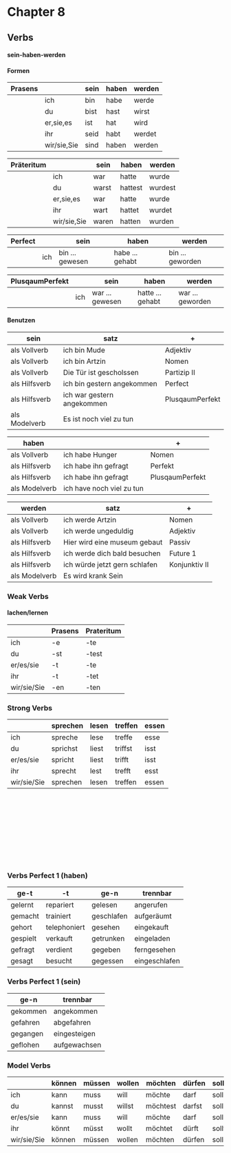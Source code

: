 # Chapter 8

## Verbs <br />

#### sein-haben-werden  <br />

#### Formen <br />


| Prasens  |              |  sein   | haben  |  werden |
|----------|--------------|---------|--------|---------|
|          |   ich        |   bin   |  habe  |  werde  |
|          |   du         |   bist  |  hast  |  wirst  |
|          | er,sie,es    |   ist   |  hat   |  wird   |
|          |   ihr        |   seid  |  habt  |  werdet |
|          | wir/sie,Sie  |   sind  |  haben |  werden |


| Präteritum |             |  sein   | haben    |  werden  |
|------------|-------------|---------|----------|----------|
|            |   ich       |   war   |  hatte   |  wurde   |
|            |   du        |   warst |  hattest |  wurdest |
|            | er,sie,es   |   war   |  hatte   |  wurde   |
|            |   ihr       |   wart  |  hattet  |  wurdet  |
|            | wir/sie,Sie |   waren |  hatten  |  wurden  |

| Perfect  |            |  sein             |  haben           |  werden           |
|----------|------------|-------------------|------------------|-------------------|
|          |   ich      |   bin ... gewesen |  habe ... gehabt |  bin ... geworden |


| PlusqaumPerfekt |             |  sein             | haben             |  werden           |
|-----------------|-------------|-------------------|-------------------|-------------------|
|                 |   ich       |   war ... gewesen |  hatte ... gehabt |  war ... geworden |


#### Benutzen <br />

|  sein          |  satz                        |  +              |
|----------------|------------------------------|-----------------|
|  als Vollverb  |  ich bin Mude                | Adjektiv        |
|  als Vollverb  |  ich bin Artzin              |  Nomen          |
|  als Vollverb  |  Die Tür ist gescholssen     | Partizip II     |
|  als Hilfsverb |  ich bin gestern angekommen  | Perfect         |
|  als Hilfsverb |  ich war gestern angekommen  | PlusqaumPerfekt |
|  als Modelverb |  Es ist noch viel zu tun     |                 |


|  haben         |                             |  +             |
|----------------|-----------------------------|----------------|
|  als Vollverb  |  ich habe Hunger            |  Nomen         |
|  als Hilfsverb |  ich habe ihn gefragt       |  Perfekt       |
|  als Hilfsverb |  ich habe ihn gefragt       | PlusqaumPerfekt|
|  als Modelverb |  ich have noch viel zu tun  |                |

|  werden       |  satz                         |  +           |
|---------------|-------------------------------|--------------|
|  als Vollverb |  ich werde Artzin             |  Nomen       |
|  als Vollverb |  ich werde ungeduldig         |  Adjektiv    |
|  als Hilfsverb|  Hier wird eine museum gebaut | Passiv       |
|  als Hilfsverb|  ich werde dich bald besuchen | Future 1     |
|  als Hilfsverb|  ich würde jetzt gern schlafen| Konjunktiv II|
|  als Modelverb|  Es wird krank Sein           |              |


### Weak Verbs <br />

#### lachen/lernen <br />

|                |   Prasens|  Prateritum|
|----------------|----------|------------|
|    ich         |   -e     |    -te     |
|    du          |   -st    |    -test   |
|    er/es/sie   |   -t     |    -te     |
|    ihr         |   -t     |    -tet    |
|    wir/sie/Sie |   -en    |    -ten    |



### Strong Verbs <br />

|             |  sprechen | lesen | treffen | essen |
|-------------|-----------|-------|---------|-------|
| ich         |  spreche  | lese  | treffe  | esse  |
| du          |  sprichst | liest | triffst | isst  |
| er/es/sie   |  spricht  | liest | trifft  | isst  |
| ihr         |  sprecht  | lest  | trefft  | esst  |
| wir/sie/Sie |  sprechen | lesen | treffen | essen |

<br />
<br />
<br />
<br />
<br />
<br />
<br />
<br />
<br />

### Verbs Perfect 1 (haben) <br />

| ge-t    |  -t         |ge-n      |trennbar      |
|---------|-------------|----------|--------------|
| gelernt | repariert   |gelesen   |angerufen     |
| gemacht | trainiert   |geschlafen|aufgeräumt    |
| gehort  | telephoniert|gesehen   |eingekauft    |
| gespielt| verkauft    |getrunken |eingeladen    |
| gefragt | verdient    |gegeben   |ferngesehen   |
| gesagt  | besucht     |gegessen  |eingeschlafen |

### Verbs Perfect 1 (sein) <br />

| ge-n   | trennbar    |
|--------|-------------|
|gekommen| angekommen  |
|gefahren| abgefahren  |
|gegangen| eingesteigen|
|geflohen| aufgewachsen|



### Model Verbs <br />

|             |  können | müssen | wollen | möchten  | dürfen | sollen |
|-------------|---------|--------|--------|----------|--------|--------|
| ich         |  kann   | muss   | will   | möchte   | darf   | soll   |
| du          |  kannst | musst  | willst | möchtest | darfst | sollst |
| er/es/sie   |  kann   | muss   | will   | möchte   | darf   | soll   |
| ihr         |  könnt  | müsst  | wollt  | möchtet  | dürft  | sollt  |
| wir/sie/Sie |  können | müssen | wollen | möchten  | dürfen | sollen |